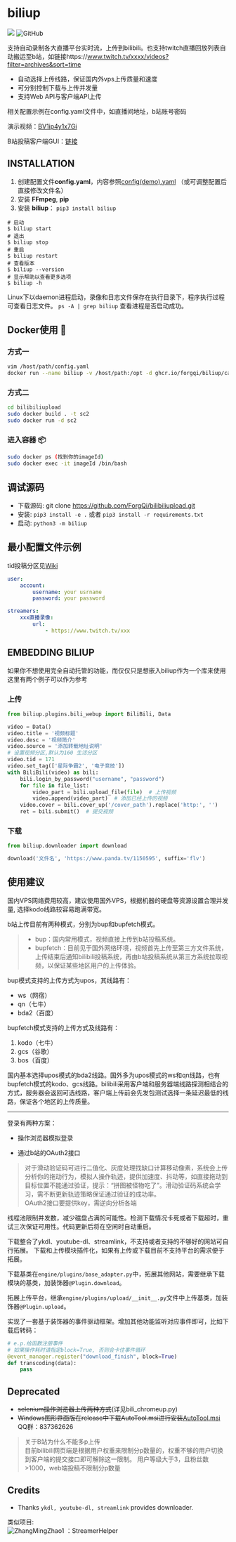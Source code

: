 # biliup
![](https://img.shields.io/badge/python-v3.7%2B-blue)
![GitHub](https://img.shields.io/github/license/ForgQi/bilibiliupload)

支持自动录制各大直播平台实时流，上传到bilibili。也支持twitch直播回放列表自动搬运至b站，如链接https://www.twitch.tv/xxxx/videos?filter=archives&sort=time 

* 自动选择上传线路，保证国内外vps上传质量和速度
* 可分别控制下载与上传并发量
* 支持Web API与客户端API上传

相关配置示例在config.yaml文件中，如直播间地址，b站账号密码

演示视频：[BV1ip4y1x7Gi](https://www.bilibili.com/video/BV1ip4y1x7Gi)

B站投稿客户端GUI：[链接](https://github.com/ForgQi/Caution)
## INSTALLATION
1. 创建配置文件**config.yaml**，内容参照[config(demo).yaml](https://github.com/ForgQi/bilibiliupload/blob/74b507f085c4545f5a1b3d1fbdd4c8fdef2be058/config(demo).yaml)
（或可调整配置后直接修改文件名）
2. 安装 __FFmpeg__, __pip__
3. 安装 __biliup__：
`pip3 install biliup`
```shell
# 启动
$ biliup start
# 退出 
$ biliup stop
# 重启 
$ biliup restart
# 查看版本
$ biliup --version
# 显示帮助以查看更多选项
$ biliup -h
```

Linux下以daemon进程启动，录像和日志文件保存在执行目录下，程序执行过程可查看日志文件。
`ps -A | grep biliup` 查看进程是否启动成功。


## Docker使用 🔨 
### 方式一
```bash
vim /host/path/config.yaml
docker run --name biliup -v /host/path:/opt -d ghcr.io/forgqi/biliup/caution
```
### 方式二
```bash
cd bilibiliupload
sudo docker build . -t sc2
sudo docker run -d sc2
```
### 进入容器 📦
```bash
sudo docker ps (找到你的imageId)
sudo docker exec -it imageId /bin/bash     
```

## 调试源码
* 下载源码: git clone https://github.com/ForgQi/bilibiliupload.git
* 安装: `pip3 install -e .` 或者 `pip3 install -r requirements.txt`
* 启动: `python3 -m biliup`
## 最小配置文件示例
tid投稿分区见[Wiki](https://github.com/ForgQi/biliup/wiki)
```yaml
user: 
    account:
        username: your usrname
        password: your password

streamers:
    xxx直播录像: 
        url:
            - https://www.twitch.tv/xxx
```
## EMBEDDING BILIUP
如果你不想使用完全自动托管的功能，而仅仅只是想嵌入biliup作为一个库来使用这里有两个例子可以作为参考
### 上传
```python
from biliup.plugins.bili_webup import BiliBili, Data

video = Data()
video.title = '视频标题'
video.desc = '视频简介'
video.source = '添加转载地址说明'
# 设置视频分区,默认为160 生活分区
video.tid = 171
video.set_tag(['星际争霸2', '电子竞技'])
with BiliBili(video) as bili:
    bili.login_by_password("username", "password")
    for file in file_list:
        video_part = bili.upload_file(file)  # 上传视频
        video.append(video_part)  # 添加已经上传的视频
    video.cover = bili.cover_up('/cover_path').replace('http:', '')
    ret = bili.submit()  # 提交视频
```
### 下载
```python
from biliup.downloader import download

download('文件名', 'https://www.panda.tv/1150595', suffix='flv')
```
## 使用建议
国内VPS网络费用较高，建议使用国外VPS，根据机器的硬盘等资源设置合理并发量, 选择kodo线路较容易跑满带宽。

b站上传目前有两种模式，分别为bup和bupfetch模式。
>* bup：国内常用模式，视频直接上传到b站投稿系统。
>* bupfetch：目前见于国外网络环境，视频首先上传至第三方文件系统，上传结束后通知bilibili投稿系统，再由b站投稿系统从第三方系统拉取视频，以保证某些地区用户的上传体验。

bup模式支持的上传方式为upos，其线路有：
* ws（网宿）
* qn（七牛）
* bda2（百度）

bupfetch模式支持的上传方式及线路有：
1. kodo（七牛）
2. gcs（谷歌）
3. bos（百度）

国内基本选择upos模式的bda2线路。国外多为upos模式的ws和qn线路，也有bupfetch模式的kodo、gcs线路。bilibili采用客户端和服务器端线路探测相结合的方式，服务器会返回可选线路，客户端上传前会先发包测试选择一条延迟最低的线路，保证各个地区的上传质量。
***
登录有两种方案：

* 操作浏览器模拟登录

* 通过b站的OAuth2接口

>对于滑动验证码可进行二值化、灰度处理找缺口计算移动像素，系统会上传分析你的拖动行为，模拟人操作轨迹，提供加速度、抖动等，如直接拖动到目标位置不能通过验证，提示：“拼图被怪物吃了”。滑动验证码系统会学习，需不断更新轨迹策略保证通过验证的成功率。\
>OAuth2接口要提供key，需逆向分析各端

线程池限制并发数，减少磁盘占满的可能性。检测下载情况卡死或者下载超时，重试三次保证可用性。代码更新后将在空闲时自动重启。


下载整合了ykdl、youtube-dl、streamlink，不支持或者支持的不够好的网站可自行拓展。
下载和上传模块插件化，如果有上传或下载目前不支持平台的需求便于拓展。

下载基类在`engine/plugins/base_adapter.py`中，拓展其他网站，需要继承下载模块的基类，加装饰器`@Plugin.download`。

拓展上传平台，继承`engine/plugins/upload/__init__.py`文件中上传基类，加装饰器`@Plugin.upload`。

实现了一套基于装饰器的事件驱动框架。增加其他功能监听对应事件即可，比如下载后转码：
```python
# e.p.给函数注册事件
# 如果操作耗时请指定block=True, 否则会卡住事件循环
@event_manager.register("download_finish", block=True)
def transcoding(data):
    pass
```

## Deprecated
* ~~selenium操作浏览器上传两种方式~~(详见bili_chromeup.py)
* ~~Windows图形界面版在release中下载AutoTool.msi进行安装~~[AutoTool.msi](https://github.com/ForgQi/bilibiliupload/releases/tag/v0.1.0)
QQ群：837362626
>关于B站为什么不能多p上传\
目前bilibili网页端是根据用户权重来限制分p数量的，权重不够的用户切换到客户端的提交接口即可解除这一限制。
>用户等级大于3，且粉丝数>1000，web端投稿不限制分p数量
## Credits
* Thanks `ykdl, youtube-dl, streamlink` provides downloader.

类似项目:\
![ZhangMingZhao1](https://avatars2.githubusercontent.com/u/29058747?s=50&u=5f8c3acaa9d09f4396f00256c0ce6ef01452e92f&v=4) ：StreamerHelper
